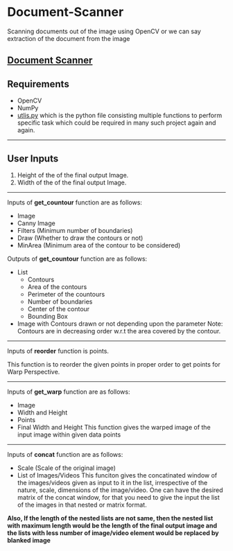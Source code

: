 # Document-Scanner
Scanning documents out of the image using OpenCV or we can say extraction of the document from the image
## [Document Scanner](Document_Scanner.py)

## Requirements
- OpenCV
- NumPy
- [utlis.py](utlis.py) which is the python file consisting multiple functions to perform specific task which could be required in many such project again and again.
---
## User Inputs
1. Height of the of the final output Image.
2. Width of the of the final output Image.
---
Inputs of **get_countour** function are as follows:
- Image
- Canny Image
- Filters (Minimum number of boundaries)
- Draw (Whether to draw the contours or not)
- MinArea (Minimum area of the contour to be considered)

Outputs of **get_countour** function are as follows:
- List
  - Contours
  - Area of the contours
  - Perimeter of the countours 
  - Number of boundaries
  - Center of the contour
  - Bounding Box 
- Image with Contours drawn or not depending upon the parameter
Note: Contours are in decreasing order w.r.t the area covered by the contour.
---
Inputs of **reorder** function is points.

This function is to reorder the given points in proper order to get points for Warp Perspective.

---
Inputs of **get_warp** function are as follows:
- Image
- Width and Height
- Points
- Final Width and Height
This function gives the warped image of the input image within given data points
---
Inputs of **concat** function are as follows:
- Scale (Scale of the original image)
- List of Images/Videos
This funciton gives the concatinated window of the images/videos given as input to it in the list, irrespective of the nature, scale, dimensions of the image/video.
One can have the desired matrix of the concat window, for that you need to give the input the list of the images in that nested or matrix format.

**Also, If the length of the nested lists are not same, then the nested list with maximum length would be the length of the final output image and the lists with less number of image/video element would be replaced by blanked image**
